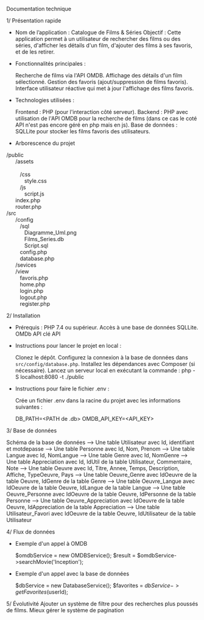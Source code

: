 Documentation technique 

1/ Présentation rapide

- Nom de l’application  : Catalogue de Films & Séries
  Objectif : Cette application permet à un utilisateur de rechercher des films ou des séries, d'afficher les détails d'un film, d'ajouter des films à ses favoris, et de les retirer.


- Fonctionnalités principales :

   Recherche de films via l'API OMDB.
   Affichage des détails d'un film sélectionné.
   Gestion des favoris (ajout/suppression de films favoris).
   Interface utilisateur réactive qui met à jour l'affichage des films favoris.

- Technologies utilisées :

   Frontend : PHP (pour l'interaction côté serveur).
   Backend : PHP avec utilisation de l'API OMDB pour la recherche de films (dans ce cas le coté API n'est pas encore géré en php mais en js).
   Base de données : SQLLite pour stocker les films favoris des utilisateurs.

- Arborescence du projet

/public
    <br>&nbsp;&nbsp;&nbsp;&nbsp;&nbsp;&nbsp;/assets 			
	<br>&nbsp;&nbsp;&nbsp;&nbsp;&nbsp;&nbsp;&nbsp;&nbsp;&nbsp;/css
	   <br>&nbsp;&nbsp;&nbsp;&nbsp;&nbsp;&nbsp;&nbsp;&nbsp;&nbsp;&nbsp;&nbsp;&nbsp;style.css
	<br>&nbsp;&nbsp;&nbsp;&nbsp;&nbsp;&nbsp;&nbsp;&nbsp;&nbsp;/js
	   <br>&nbsp;&nbsp;&nbsp;&nbsp;&nbsp;&nbsp;&nbsp;&nbsp;&nbsp;&nbsp;&nbsp;&nbsp;script.js
    <br>&nbsp;&nbsp;&nbsp;&nbsp;&nbsp;&nbsp;index.php
    <br>&nbsp;&nbsp;&nbsp;&nbsp;&nbsp;&nbsp;router.php
<br>/src
    <br>&nbsp;&nbsp;&nbsp;&nbsp;&nbsp;&nbsp;/config
	<br>&nbsp;&nbsp;&nbsp;&nbsp;&nbsp;&nbsp;&nbsp;&nbsp;&nbsp;/sql
	   <br>&nbsp;&nbsp;&nbsp;&nbsp;&nbsp;&nbsp;&nbsp;&nbsp;&nbsp;&nbsp;&nbsp;&nbsp;Diagramme_Uml.png
	   <br>&nbsp;&nbsp;&nbsp;&nbsp;&nbsp;&nbsp;&nbsp;&nbsp;&nbsp;&nbsp;&nbsp;&nbsp;Films_Series.db
	   <br>&nbsp;&nbsp;&nbsp;&nbsp;&nbsp;&nbsp;&nbsp;&nbsp;&nbsp;&nbsp;&nbsp;&nbsp;Script.sql
	<br>&nbsp;&nbsp;&nbsp;&nbsp;&nbsp;&nbsp;&nbsp;&nbsp;&nbsp;config.php
	<br>&nbsp;&nbsp;&nbsp;&nbsp;&nbsp;&nbsp;&nbsp;&nbsp;&nbsp;database.php
    <br>&nbsp;&nbsp;&nbsp;&nbsp;&nbsp;&nbsp;/sevices
    <br>&nbsp;&nbsp;&nbsp;&nbsp;&nbsp;&nbsp;/view
	<br>&nbsp;&nbsp;&nbsp;&nbsp;&nbsp;&nbsp;&nbsp;&nbsp;&nbsp;favoris.php
        <br>&nbsp;&nbsp;&nbsp;&nbsp;&nbsp;&nbsp;&nbsp;&nbsp;&nbsp;home.php 
        <br>&nbsp;&nbsp;&nbsp;&nbsp;&nbsp;&nbsp;&nbsp;&nbsp;&nbsp;login.php
	<br>&nbsp;&nbsp;&nbsp;&nbsp;&nbsp;&nbsp;&nbsp;&nbsp;&nbsp;logout.php
        <br>&nbsp;&nbsp;&nbsp;&nbsp;&nbsp;&nbsp;&nbsp;&nbsp;&nbsp;register.php
    
2/ Installation

- Prérequis  :
     PHP 7.4 ou supérieur.
     Accès à une base de données SQLLite.
     OMDb API clé API 

- Instructions pour lancer le projet en local :

     Clonez le dépôt.
     Configurez la connexion à la base de données dans `src/config/database.php`.
     Installez les dépendances avec Composer (si nécessaire).
     Lancez un serveur local en exécutant la commande : php -S localhost:8080 -t ./public

- Instructions pour faire le fichier .env :

    Crée un fichier .env dans la racine du projet avec les informations suivantes :

     DB_PATH=<PATH de .db> 
     OMDB_API_KEY=<API_KEY>

3/ Base de données

Schéma de la base de données
		--> Une table Utilisateur avec Id, identifiant et motdepasse
		--> Une table Personne avec Id, Nom, Prenom
		--> Une table Langue avec Id, NomLangue 
		--> Une table Genre avec Id, NomGenre 
		--> Une table Appreciation avec Id, IdUtil de la table Utilisateur, Commentaire, Note
		--> Une table Oeuvre avec Id, Titre, Annee, Temps, Description, Affiche, TypeOeuvre, Pays 
		--> Une table Oeuvre_Genre avec IdOeuvre de la table Oeuvre, IdGenre de la table Genre
		--> Une table Oeuvre_Langue avec IdOeuvre de la table Oeuvre, IdLangue de la table Langue
		--> Une table Oeuvre_Personne avec IdOeuvre de la table Oeuvre, IdPersonne de la table Personne
		--> Une table Oeuvre_Appreciation avec IdOeuvre de la table Oeuvre, IdAppreciation de la table Appreciation
		--> Une table Utilisateur_Favori avec IdOeuvre de la table Oeuvre, IdUtilisateur de la table Utilisateur

4/ Flux de données

- Exemple d'un appel à OMDB 

  $omdbService = new OMDBService();
  $result = $omdbService->searchMovie('Inception');

- Exemple d'un appel avec la base de données 

  $dbService = new DatabaseService();
  $favorites = $dbService->getFavorites($userId);


5/ Évolutivité
  Ajouter un système de filtre pour des recherches plus poussés de films.
  Mieux gérer le système de pagination 
